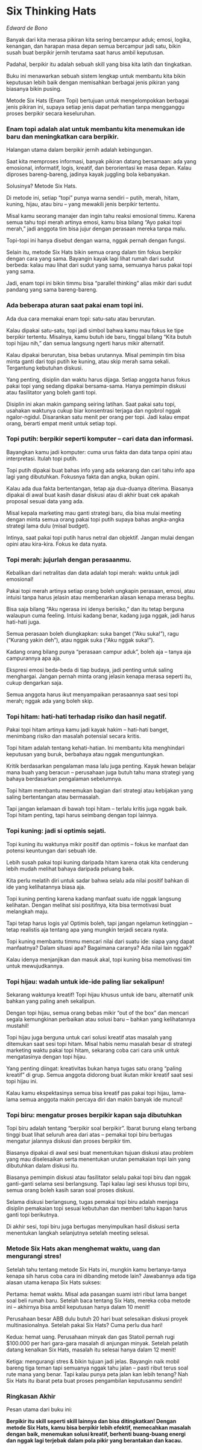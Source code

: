# Six Thinking Hats
*Edward de Bono*

Banyak dari kita merasa pikiran kita sering bercampur aduk; emosi, logika, kenangan, dan harapan masa depan semua bercampur jadi satu, bikin susah buat berpikir jernih terutama saat harus ambil keputusan.

Padahal, berpikir itu adalah sebuah skill yang bisa kita latih dan tingkatkan.

Buku ini menawarkan sebuah sistem lengkap untuk membantu kita bikin keputusan lebih baik dengan memisahkan berbagai jenis pikiran yang biasanya bikin pusing.

Metode Six Hats (Enam Topi) bertujuan untuk mengelompokkan berbagai jenis pikiran ini, supaya setiap jenis dapat perhatian tanpa mengganggu proses berpikir secara keseluruhan.

### Enam topi adalah alat untuk membantu kita menemukan ide baru dan meningkatkan cara berpikir.

Halangan utama dalam berpikir jernih adalah kebingungan.

Saat kita memproses informasi, banyak pikiran datang bersamaan: ada yang emosional, informatif, logis, kreatif, dan berorientasi ke masa depan. Kalau diproses bareng-bareng, jadinya kayak juggling bola kebanyakan.

Solusinya? Metode Six Hats.

Di metode ini, setiap “topi” punya warna sendiri – putih, merah, hitam, kuning, hijau, atau biru – yang mewakili jenis berpikir tertentu.

Misal kamu seorang manajer dan ingin tahu reaksi emosional timmu. Karena semua tahu topi merah artinya emosi, kamu bisa bilang “Ayo pakai topi merah,” jadi anggota tim bisa jujur dengan perasaan mereka tanpa malu.

Topi-topi ini hanya disebut dengan warna, nggak pernah dengan fungsi.

Selain itu, metode Six Hats bikin semua orang dalam tim fokus berpikir dengan cara yang sama. Bayangin kayak lagi lihat rumah dari sudut berbeda: kalau mau lihat dari sudut yang sama, semuanya harus pakai topi yang sama.

Jadi, enam topi ini bikin timmu bisa “parallel thinking” alias mikir dari sudut pandang yang sama bareng-bareng.

### Ada beberapa aturan saat pakai enam topi ini.

Ada dua cara memakai enam topi: satu-satu atau berurutan.

Kalau dipakai satu-satu, topi jadi simbol bahwa kamu mau fokus ke tipe berpikir tertentu. Misalnya, kamu butuh ide baru, tinggal bilang “Kita butuh topi hijau nih,” dan semua langsung ngerti harus mikir alternatif.

Kalau dipakai berurutan, bisa bebas urutannya. Misal pemimpin tim bisa minta ganti dari topi putih ke kuning, atau skip merah sama sekali. Tergantung kebutuhan diskusi.

Yang penting, disiplin dan waktu harus dijaga. Setiap anggota harus fokus pakai topi yang sedang dipakai bersama-sama. Hanya pemimpin diskusi atau fasilitator yang boleh ganti topi.

Disiplin ini akan makin gampang seiring latihan. Saat pakai satu topi, usahakan waktunya cukup biar konsentrasi terjaga dan ngobrol nggak ngalor-ngidul. Disarankan satu menit per orang per topi. Jadi kalau empat orang, berarti empat menit untuk setiap topi.

### Topi putih: berpikir seperti komputer – cari data dan informasi.

Bayangkan kamu jadi komputer: cuma urus fakta dan data tanpa opini atau interpretasi. Itulah topi putih.

Topi putih dipakai buat bahas info yang ada sekarang dan cari tahu info apa lagi yang dibutuhkan. Fokusnya fakta dan angka, bukan opini.

Kalau ada dua fakta bertentangan, tetap aja dua-duanya diterima. Biasanya dipakai di awal buat kasih dasar diskusi atau di akhir buat cek apakah proposal sesuai data yang ada.

Misal kepala marketing mau ganti strategi baru, dia bisa mulai meeting dengan minta semua orang pakai topi putih supaya bahas angka-angka strategi lama dulu (misal budget).

Intinya, saat pakai topi putih harus netral dan objektif. Jangan mulai dengan opini atau kira-kira. Fokus ke data nyata.

### Topi merah: jujurlah dengan perasaanmu.

Kebalikan dari netralitas dan data adalah topi merah: waktu untuk jadi emosional!

Pakai topi merah artinya setiap orang boleh ungkapin perasaan, emosi, atau intuisi tanpa harus jelasin atau membenarkan alasan kenapa merasa begitu.

Bisa saja bilang “Aku ngerasa ini idenya berisiko,” dan itu tetap berguna walaupun cuma feeling. Intuisi kadang benar, kadang juga nggak, jadi harus hati-hati juga.

Semua perasaan boleh diungkapkan: suka banget (“Aku suka!”), ragu (“Kurang yakin deh”), atau nggak suka (“Aku nggak suka!”).

Kadang orang bilang punya “perasaan campur aduk”, boleh aja – tanya aja campurannya apa aja.

Ekspresi emosi beda-beda di tiap budaya, jadi penting untuk saling menghargai. Jangan pernah minta orang jelasin kenapa merasa seperti itu, cukup dengarkan saja.

Semua anggota harus ikut menyampaikan perasaannya saat sesi topi merah; nggak ada yang boleh skip.

### Topi hitam: hati-hati terhadap risiko dan hasil negatif.

Pakai topi hitam artinya kamu jadi kayak hakim – hati-hati banget, menimbang risiko dan masalah potensial secara kritis.

Topi hitam adalah tentang kehati-hatian. Ini membantu kita menghindari keputusan yang buruk, berbahaya atau nggak menguntungkan.

Kritik berdasarkan pengalaman masa lalu juga penting. Kayak hewan belajar mana buah yang beracun – perusahaan juga butuh tahu mana strategi yang bahaya berdasarkan pengalaman sebelumnya.

Topi hitam membantu menemukan bagian dari strategi atau kebijakan yang saling bertentangan atau bermasalah.

Tapi jangan kelamaan di bawah topi hitam – terlalu kritis juga nggak baik. Topi hitam penting, tapi harus seimbang dengan topi lainnya.

### Topi kuning: jadi si optimis sejati.

Topi kuning itu waktunya mikir positif dan optimis – fokus ke manfaat dan potensi keuntungan dari sebuah ide.

Lebih susah pakai topi kuning daripada hitam karena otak kita cenderung lebih mudah melihat bahaya daripada peluang baik.

Kita perlu melatih diri untuk sadar bahwa selalu ada nilai positif bahkan di ide yang kelihatannya biasa aja.

Topi kuning penting karena kadang manfaat suatu ide nggak langsung kelihatan. Dengan melihat sisi positifnya, kita bisa termotivasi buat melangkah maju.

Tapi tetap harus logis ya! Optimis boleh, tapi jangan ngelamun ketinggian – tetap realistis aja tentang apa yang mungkin terjadi secara nyata.

Topi kuning membantu timmu mencari nilai dari suatu ide: siapa yang dapat manfaatnya? Dalam situasi apa? Bagaimana caranya? Ada nilai lain nggak?

Kalau idenya menjanjikan dan masuk akal, topi kuning bisa memotivasi tim untuk mewujudkannya.

### Topi hijau: wadah untuk ide-ide paling liar sekalipun!

Sekarang waktunya kreatif! Topi hijau khusus untuk ide baru, alternatif unik bahkan yang paling aneh sekalipun.

Dengan topi hijau, semua orang bebas mikir “out of the box” dan mencari segala kemungkinan perbaikan atau solusi baru – bahkan yang kelihatannya mustahil!

Topi hijau juga berguna untuk cari solusi kreatif atas masalah yang ditemukan saat sesi topi hitam. Misal habis nemu masalah besar di strategi marketing waktu pakai topi hitam, sekarang coba cari cara unik untuk mengatasinya dengan topi hijau.

Yang penting diingat: kreativitas bukan hanya tugas satu orang “paling kreatif” di grup. Semua anggota didorong buat ikutan mikir kreatif saat sesi topi hijau ini.

Kalau kamu ekspektasinya semua bisa kreatif pas pakai topi hijau, lama-lama semua anggota makin percaya diri dan makin banyak ide muncul!

### Topi biru: mengatur proses berpikir kapan saja dibutuhkan

Topi biru adalah tentang “berpikir soal berpikir”. Ibarat burung elang terbang tinggi buat lihat seluruh area dari atas – pemakai topi biru bertugas mengatur jalannya diskusi dan proses berpikir tim.

Biasanya dipakai di awal sesi buat menentukan tujuan diskusi atau problem yang mau diselesaikan serta menentukan urutan pemakaian topi lain yang dibutuhkan dalam diskusi itu.

Biasanya pemimpin diskusi atau fasilitator selalu pakai topi biru dan nggak ganti-ganti selama sesi berlangsung. Tapi kalau lagi sesi khusus topi biru, semua orang boleh kasih saran soal proses diskusi.

Selama diskusi berlangsung, tugas pemakai topi biru adalah menjaga disiplin pemakaian topi sesuai kebutuhan dan memberi tahu kapan harus ganti topi berikutnya.

Di akhir sesi, topi biru juga bertugas menyimpulkan hasil diskusi serta menentukan langkah selanjutnya setelah meeting selesai.

### Metode Six Hats akan menghemat waktu, uang dan mengurangi stres!

Setelah tahu tentang metode Six Hats ini, mungkin kamu bertanya-tanya kenapa sih harus coba cara ini dibanding metode lain? Jawabannya ada tiga alasan utama kenapa Six Hats sukses:

Pertama: hemat waktu.
Misal ada pasangan suami istri ribut lama banget soal beli rumah baru. Setelah baca tentang Six Hats, mereka coba metode ini – akhirnya bisa ambil keputusan hanya dalam 10 menit!

Perusahaan besar ABB dulu butuh 20 hari buat selesaikan diskusi proyek multinasionalnya. Setelah pakai Six Hats? Cuma perlu dua hari!

Kedua: hemat uang.
Perusahaan minyak dan gas Statoil pernah rugi $100.000 per hari gara-gara masalah di anjungan minyak. Setelah pelatih datang kenalkan Six Hats, masalah itu selesai hanya dalam 12 menit!

Ketiga: mengurangi stres & bikin tujuan jadi jelas.
Bayangin naik mobil bareng tiga teman tapi semuanya nggak tahu jalan – pasti ribut terus soal rute mana yang benar. Tapi kalau punya peta jalan kan lebih tenang? Nah Six Hats itu ibarat peta buat proses pengambilan keputusanmu sendiri!

### Ringkasan Akhir

Pesan utama dari buku ini:

**Berpikir itu skill seperti skill lainnya dan bisa ditingkatkan! Dengan metode Six Hats, kamu bisa berpikir lebih efektif, memecahkan masalah dengan baik, menemukan solusi kreatif, berhenti buang-buang energi dan nggak lagi terjebak dalam pola pikir yang berantakan dan kacau.**